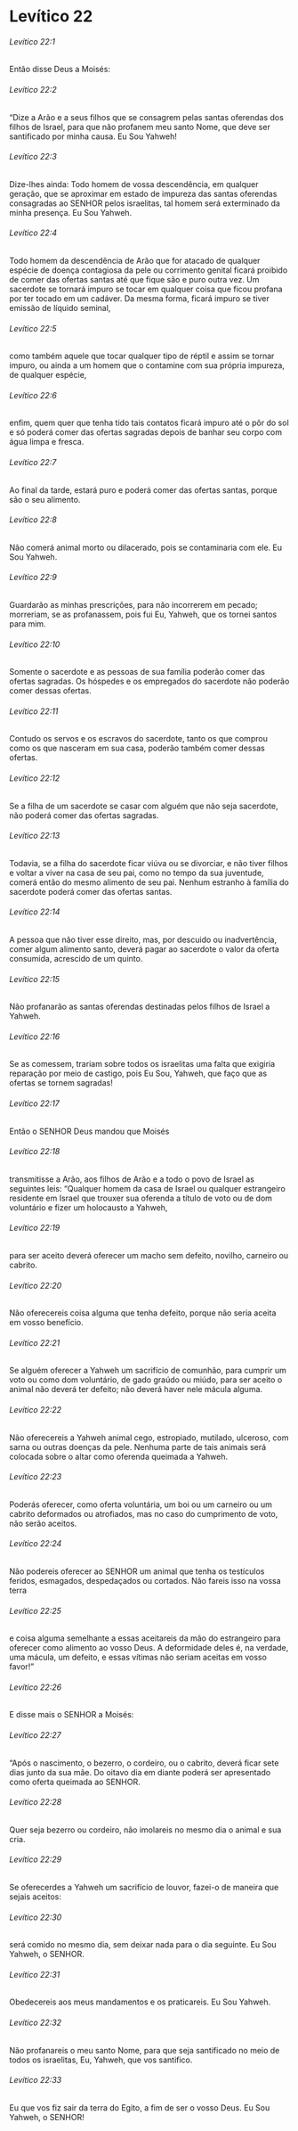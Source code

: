 # Levítico 22

###### Levítico 22:1

Então disse Deus a Moisés:

###### Levítico 22:2

“Dize a Arão e a seus filhos que se consagrem pelas santas oferendas dos filhos de Israel, para que não profanem meu santo Nome, que deve ser santificado por minha causa. Eu Sou Yahweh!

###### Levítico 22:3

Dize-lhes ainda: Todo homem de vossa descendência, em qualquer geração, que se aproximar em estado de impureza das santas oferendas consagradas ao SENHOR pelos israelitas, tal homem será exterminado da minha presença. Eu Sou Yahweh.

###### Levítico 22:4

Todo homem da descendência de Arão que for atacado de qualquer espécie de doença contagiosa da pele ou corrimento genital ficará proibido de comer das ofertas santas até que fique são e puro outra vez. Um sacerdote se tornará impuro se tocar em qualquer coisa que ficou profana por ter tocado em um cadáver. Da mesma forma, ficará impuro se tiver emissão de líquido seminal,

###### Levítico 22:5

como também aquele que tocar qualquer tipo de réptil e assim se tornar impuro, ou ainda a um homem que o contamine com sua própria impureza, de qualquer espécie,

###### Levítico 22:6

enfim, quem quer que tenha tido tais contatos ficará impuro até o pôr do sol e só poderá comer das ofertas sagradas depois de banhar seu corpo com água limpa e fresca.

###### Levítico 22:7

Ao final da tarde, estará puro e poderá comer das ofertas santas, porque são o seu alimento.

###### Levítico 22:8

Não comerá animal morto ou dilacerado, pois se contaminaria com ele. Eu Sou Yahweh.

###### Levítico 22:9

Guardarão as minhas prescrições, para não incorrerem em pecado; morreriam, se as profanassem, pois fui Eu, Yahweh, que os tornei santos para mim.

###### Levítico 22:10

Somente o sacerdote e as pessoas de sua família poderão comer das ofertas sagradas. Os hóspedes e os empregados do sacerdote não poderão comer dessas ofertas.

###### Levítico 22:11

Contudo os servos e os escravos do sacerdote, tanto os que comprou como os que nasceram em sua casa, poderão também comer dessas ofertas.

###### Levítico 22:12

Se a filha de um sacerdote se casar com alguém que não seja sacerdote, não poderá comer das ofertas sagradas.

###### Levítico 22:13

Todavia, se a filha do sacerdote ficar viúva ou se divorciar, e não tiver filhos e voltar a viver na casa de seu pai, como no tempo da sua juventude, comerá então do mesmo alimento de seu pai. Nenhum estranho à família do sacerdote poderá comer das ofertas santas.

###### Levítico 22:14

A pessoa que não tiver esse direito, mas, por descuido ou inadvertência, comer algum alimento santo, deverá pagar ao sacerdote o valor da oferta consumida, acrescido de um quinto.

###### Levítico 22:15

Não profanarão as santas oferendas destinadas pelos filhos de Israel a Yahweh.

###### Levítico 22:16

Se as comessem, trariam sobre todos os israelitas uma falta que exigiria reparação por meio de castigo, pois Eu Sou, Yahweh, que faço que as ofertas se tornem sagradas!

###### Levítico 22:17

Então o SENHOR Deus mandou que Moisés

###### Levítico 22:18

transmitisse a Arão, aos filhos de Arão e a todo o povo de Israel as seguintes leis: “Qualquer homem da casa de Israel ou qualquer estrangeiro residente em Israel que trouxer sua oferenda a título de voto ou de dom voluntário e fizer um holocausto a Yahweh,

###### Levítico 22:19

para ser aceito deverá oferecer um macho sem defeito, novilho, carneiro ou cabrito.

###### Levítico 22:20

Não oferecereis coisa alguma que tenha defeito, porque não seria aceita em vosso benefício.

###### Levítico 22:21

Se alguém oferecer a Yahweh um sacrifício de comunhão, para cumprir um voto ou como dom voluntário, de gado graúdo ou miúdo, para ser aceito o animal não deverá ter defeito; não deverá haver nele mácula alguma.

###### Levítico 22:22

Não oferecereis a Yahweh animal cego, estropiado, mutilado, ulceroso, com sarna ou outras doenças da pele. Nenhuma parte de tais animais será colocada sobre o altar como oferenda queimada a Yahweh.

###### Levítico 22:23

Poderás oferecer, como oferta voluntária, um boi ou um carneiro ou um cabrito deformados ou atrofiados, mas no caso do cumprimento de voto, não serão aceitos.

###### Levítico 22:24

Não podereis oferecer ao SENHOR um animal que tenha os testículos feridos, esmagados, despedaçados ou cortados. Não fareis isso na vossa terra

###### Levítico 22:25

e coisa alguma semelhante a essas aceitareis da mão do estrangeiro para oferecer como alimento ao vosso Deus. A deformidade deles é, na verdade, uma mácula, um defeito, e essas vítimas não seriam aceitas em vosso favor!”

###### Levítico 22:26

E disse mais o SENHOR a Moisés:

###### Levítico 22:27

“Após o nascimento, o bezerro, o cordeiro, ou o cabrito, deverá ficar sete dias junto da sua mãe. Do oitavo dia em diante poderá ser apresentado como oferta queimada ao SENHOR.

###### Levítico 22:28

Quer seja bezerro ou cordeiro, não imolareis no mesmo dia o animal e sua cria.

###### Levítico 22:29

Se oferecerdes a Yahweh um sacrifício de louvor, fazei-o de maneira que sejais aceitos:

###### Levítico 22:30

será comido no mesmo dia, sem deixar nada para o dia seguinte. Eu Sou Yahweh, o SENHOR.

###### Levítico 22:31

Obedecereis aos meus mandamentos e os praticareis. Eu Sou Yahweh.

###### Levítico 22:32

Não profanareis o meu santo Nome, para que seja santificado no meio de todos os israelitas, Eu, Yahweh, que vos santifico.

###### Levítico 22:33

Eu que vos fiz sair da terra do Egito, a fim de ser o vosso Deus. Eu Sou Yahweh, o SENHOR!


